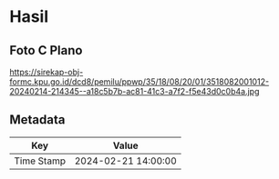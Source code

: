 # Hasil

## Foto C Plano

https://sirekap-obj-formc.kpu.go.id/dcd8/pemilu/ppwp/35/18/08/20/01/3518082001012-20240214-214345--a18c5b7b-ac81-41c3-a7f2-f5e43d0c0b4a.jpg


## Metadata

| Key        | Value               |
| ---------- | ------------------- |
| Time Stamp | 2024-02-21 14:00:00 |



